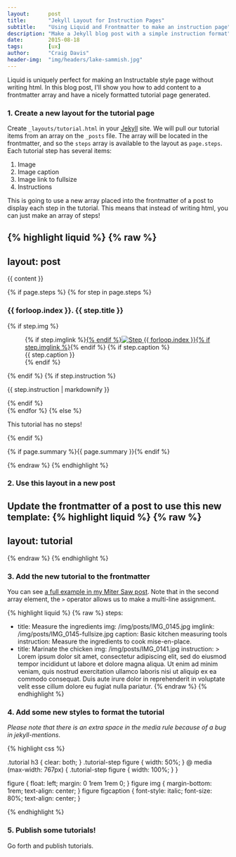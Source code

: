 ```yaml
---
layout:      post
title:       "Jekyll Layout for Instruction Pages"
subtitle:    "Using Liquid and Frontmatter to make an instruction page"
description: "Make a Jekyll blog post with a simple instruction format"
date:        2015-08-18
tags:        [ux]
author:      "Craig Davis"
header-img:  "img/headers/lake-sammish.jpg"
---
```


Liquid is uniquely perfect for making an Instructable style page without writing html. In this blog post, I'll show you how to add content to a frontmatter array and have a nicely formatted tutorial page generated.

### 1. Create a new layout for the tutorial page

Create `_layouts/tutorial.html` in your [Jekyll](http://jekyllrb.com/) site. We will pull our tutorial items from an array on the `_posts` file. The array will be located in the frontmatter, and so the `steps` array is available to the layout as `page.steps`. Each tutorial step has several items:

1. Image
1. Image caption
1. Image link to fullsize
1. Instructions

This is going to use a new array placed into the frontmatter of a post to display each step in the tutorial. This means that instead of writing html, you can just make an array of steps!

{% highlight liquid %}
{% raw %}
---
layout: post
---

{{ content }}

<div class="tutorial">
{% if page.steps %}
{% for step in page.steps %}
    <h3>{{ forloop.index }}. {{ step.title }}</h3>
    <div class="tutorial-step">
    {% if step.img %}
        <figure>
            {% if step.imglink %}<a href="{{ step.imglink }}">{% endif %}<img src="{{ step.img }}" alt="Step {{ forloop.index }}">{% if step.imglink %}</a>{% endif %}
            {% if step.caption %}<figcaption>{{ step.caption }}</figcaption>{% endif %}
        </figure>
    {% endif %}
    {% if step.instruction %}<p>{{ step.instruction | markdownify }}</p>{% endif %}
  </div>
{% endfor %}
{% else %}
    <p>This tutorial has no steps!</p>
{% endif %}
</div>

<p style="clear: both">{% if page.summary %}{{ page.summary }}{% endif %}</p>
{% endraw %}
{% endhighlight %}

### 2. Use this layout in a new post

Update the frontmatter of a post to use this new template:
{% highlight liquid %}
{% raw %}
---
layout: tutorial
---
{% endraw %}
{% endhighlight %}

### 3. Add the new tutorial to the frontmatter

You can see [a full example in my Miter Saw post](https://raw.githubusercontent.com/craig-davis/craig-davis.github.io/master/_posts/2015-08-17-miter-saw-workbench.markdown). Note that in the second array element, the `>` operator allows us to make a multi-line assignment.

{% highlight liquid %}
{% raw %}
steps:
  - title: Measure the ingredients
    img: /img/posts/IMG_0145.jpg
    imglink: /img/posts/IMG_0145-fullsize.jpg
    caption: Basic kitchen measuring tools
    instruction: Measure the ingredients to cook mise-en-place.
  - title: Marinate the chicken
    img: /img/posts/IMG_0141.jpg
    instruction: >
        Lorem ipsum dolor sit amet, consectetur adipiscing elit, sed do eiusmod tempor incididunt ut labore et dolore magna aliqua. Ut enim ad minim veniam, quis nostrud exercitation ullamco laboris nisi ut aliquip ex ea commodo consequat. Duis aute irure dolor in reprehenderit in voluptate velit esse cillum dolore eu fugiat nulla pariatur.
{% endraw %}
{% endhighlight %}

### 4. Add some new styles to format the tutorial

*Please note that there is an extra space in the media rule because of a bug in jekyll-mentions*.

{% highlight css %}

.tutorial h3 {
  clear: both;
}
.tutorial-step figure {
    width: 50%;
}
@ media (max-width: 767px) {
  .tutorial-step figure {
    width: 100%;
  }
}

figure {
  float: left;
  margin: 0 1rem 1rem 0;
}
figure img {
  margin-bottom: 1rem;
  text-align: center;
}
figure figcaption {
  font-style: italic;
  font-size: 80%;
  text-align: center;
}

{% endhighlight %}

### 5. Publish some tutorials!

Go forth and publish tutorials.

